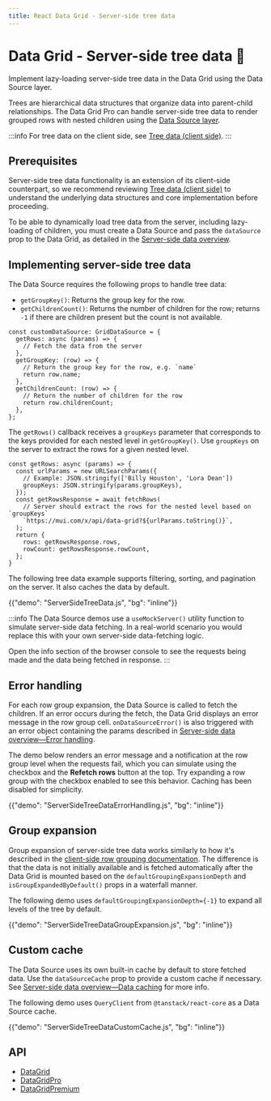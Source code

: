 ```yaml
---
title: React Data Grid - Server-side tree data
---
```


# Data Grid - Server-side tree data [<span class="plan-pro"></span>](/x/introduction/licensing/#pro-plan 'Pro plan')🧪

<p class="description">Implement lazy-loading server-side tree data in the Data Grid using the Data Source layer.</p>

Trees are hierarchical data structures that organize data into parent-child relationships.
The Data Grid Pro can handle server-side tree data to render grouped rows with nested children using the [Data Source layer](/x/react-data-grid/server-side-data/#the-solution-the-data-source-layer).

:::info
For tree data on the client side, see [Tree data (client side)](/x/react-data-grid/tree-data/).
:::

## Prerequisites

Server-side tree data functionality is an extension of its client-side counterpart, so we recommend reviewing [Tree data (client side)](/x/react-data-grid/tree-data/) to understand the underlying data structures and core implementation before proceeding.

To be able to dynamically load tree data from the server, including lazy-loading of children, you must create a Data Source and pass the `dataSource` prop to the Data Grid, as detailed in the [Server-side data overview](/x/react-data-grid/server-side-data/).

## Implementing server-side tree data

The Data Source requires the following props to handle tree data:

- `getGroupKey()`: Returns the group key for the row.
- `getChildrenCount()`: Returns the number of children for the row; returns `-1` if there are children present but the count is not available.

```tsx
const customDataSource: GridDataSource = {
  getRows: async (params) => {
    // Fetch the data from the server
  },
  getGroupKey: (row) => {
    // Return the group key for the row, e.g. `name`
    return row.name;
  },
  getChildrenCount: (row) => {
    // Return the number of children for the row
    return row.childrenCount;
  },
};
```

The `getRows()` callback receives a `groupKeys` parameter that corresponds to the keys provided for each nested level in `getGroupKey()`.
Use `groupKeys` on the server to extract the rows for a given nested level.

```tsx
const getRows: async (params) => {
  const urlParams = new URLSearchParams({
    // Example: JSON.stringify(['Billy Houston', 'Lora Dean'])
    groupKeys: JSON.stringify(params.groupKeys),
  });
  const getRowsResponse = await fetchRows(
    // Server should extract the rows for the nested level based on `groupKeys`
    `https://mui.com/x/api/data-grid?${urlParams.toString()}`,
  );
  return {
    rows: getRowsResponse.rows,
    rowCount: getRowsResponse.rowCount,
  };
}
```

The following tree data example supports filtering, sorting, and pagination on the server.
It also caches the data by default.

{{"demo": "ServerSideTreeData.js", "bg": "inline"}}

:::info
The Data Source demos use a `useMockServer()` utility function to simulate server-side data fetching.
In a real-world scenario you would replace this with your own server-side data-fetching logic.

Open the info section of the browser console to see the requests being made and the data being fetched in response.
:::

## Error handling

For each row group expansion, the Data Source is called to fetch the children.
If an error occurs during the fetch, the Data Grid displays an error message in the row group cell.
`onDataSourceError()` is also triggered with an error object containing the params described in [Server-side data overview—Error handling](/x/react-data-grid/server-side-data/#error-handling).

The demo below renders an error message and a notification at the row group level when the requests fail, which you can simulate using the checkbox and the **Refetch rows** button at the top.
Try expanding a row group with the checkbox enabled to see this behavior.
Caching has been disabled for simplicity.

{{"demo": "ServerSideTreeDataErrorHandling.js", "bg": "inline"}}

## Group expansion

Group expansion of server-side tree data works similarly to how it's described in the [client-side row grouping documentation](/x/react-data-grid/row-grouping/#group-expansion).
The difference is that the data is not initially available and is fetched automatically after the Data Grid is mounted based on the `defaultGroupingExpansionDepth` and `isGroupExpandedByDefault()` props in a waterfall manner.

The following demo uses `defaultGroupingExpansionDepth={-1}` to expand all levels of the tree by default.

{{"demo": "ServerSideTreeDataGroupExpansion.js", "bg": "inline"}}

## Custom cache

The Data Source uses its own built-in cache by default to store fetched data.
Use the `dataSourceCache` prop to provide a custom cache if necessary.
See [Server-side data overview—Data caching](/x/react-data-grid/server-side-data/#data-caching) for more info.

The following demo uses `QueryClient` from `@tanstack/react-core` as a Data Source cache.

{{"demo": "ServerSideTreeDataCustomCache.js", "bg": "inline"}}

## API

- [DataGrid](/x/api/data-grid/data-grid/)
- [DataGridPro](/x/api/data-grid/data-grid-pro/)
- [DataGridPremium](/x/api/data-grid/data-grid-premium/)
